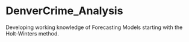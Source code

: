 # DenverCrime_Analysis
Developing working knowledge of Forecasting Models starting with the Holt-Winters method.
